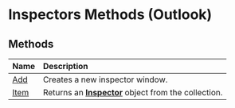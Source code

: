
# Inspectors Methods (Outlook)

## Methods



|**Name**|**Description**|
|:-----|:-----|
|[Add](f83a1cac-8103-003b-4389-d4f596e78aaa.md)|Creates a new inspector window.|
|[Item](14bc41cf-68a4-2db5-8e0e-2c32ee9580e3.md)|Returns an  **[Inspector](d7384756-669c-0549-1032-c3b864187994.md)** object from the collection.|
